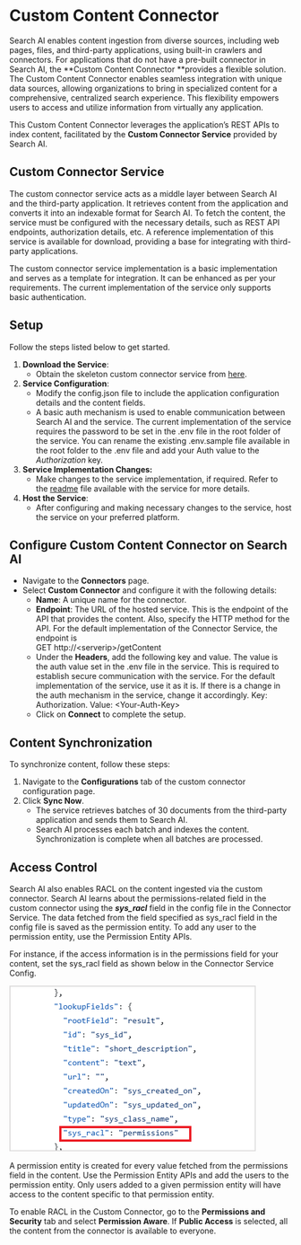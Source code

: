 # Custom Content Connector

Search AI enables content ingestion from diverse sources, including web pages, files, and third-party applications, using built-in crawlers and connectors. For applications that do not have a pre-built connector in Search AI, the **Custom Content Connector **provides a flexible solution. The Custom Content Connector enables seamless integration with unique data sources, allowing organizations to bring in specialized content for a comprehensive, centralized search experience. This flexibility empowers users to access and utilize information from virtually any application.

This Custom Content Connector leverages the application’s REST APIs to index content, facilitated by the **Custom Connector Service** provided by Search AI.


## Custom Connector Service 

The custom connector service acts as a middle layer between Search AI and the third-party application. It retrieves content from the application and converts it into an indexable format for Search AI. To fetch the content, the service must be configured with the necessary details, such as REST API endpoints, authorization details, etc. A reference implementation of this service is available for download, providing a base for integrating with third-party applications.

The custom connector service implementation is a basic implementation and serves as a template for integration.  It can be enhanced as per your requirements. The current implementation of the service only supports basic authentication. 


## Setup

Follow the steps listed below to get started. 

1. **Download the Service**:
    * Obtain the skeleton custom connector service from [here](https://github.com/Koredotcom/SearchAssist-Toolkit/tree/master/Utilities/customConnectorService).
2. **Service Configuration**:
    * Modify the config.json file to include the application configuration details and the content fields. 
    * A basic auth mechanism is used to enable communication between Search AI and the service. The current implementation of the service requires the password to be set in the .env file in the root folder of the service. You can rename the existing .env.sample file available in the root folder to the .env file and add your Auth value to the *Authorization* key. 
3. **Service Implementation Changes:**
    * Make changes to the service implementation, if required. Refer to the [readme](https://github.com/Koredotcom/SearchAssist-Toolkit/blob/master/Utilities/customConnectorService/readme.md) file available with the service for more details. 
4. **Host the Service**:
    * After configuring and making necessary changes to the service, host the service on your preferred platform.


## Configure Custom Content Connector on Search AI


* Navigate to the **Connectors** page.
* Select **Custom Connector** and configure it with the following details:
    * **Name**: A unique name for the connector.
    * **Endpoint**: The URL of the hosted service. This is the endpoint of the API that provides the content. Also, specify the HTTP method for the API. For the default implementation of the Connector Service, the endpoint is \
GET http://&lt;serverip>/getContent
    * Under the **Headers**, add the following key and value. The value is the auth value set in the .env file in the service. This is required to establish secure communication with the service. For the default implementation of the service, use it as it is. If there is a change in the auth mechanism in the service, change it accordingly.
        Key: Authorization.
        Value: &lt;Your-Auth-Key>
    * Click on **Connect** to complete the setup. 


## Content Synchronization

To synchronize content, follow these steps:

1. Navigate to the **Configurations** tab of the custom connector configuration page.
2. Click **Sync Now**.
    * The service retrieves batches of 30 documents from the third-party application and sends them to Search AI.
    * Search AI processes each batch and indexes the content. Synchronization is complete when all batches are processed. 


##  Access Control

Search AI also enables RACL on the content ingested via the custom connector. Search AI learns about the permissions-related field in the custom connector using the ***sys_racl*** field in the config file in the Connector Service. The data fetched from the field specified as sys_racl field in the config file is saved as the permission entity. To add any user to the permission entity, use the Permission Entity APIs. 

For instance, if the access information is in the permissions field for your content, set the sys_racl field as shown below in the Connector Service Config. 

![Permission Field](images/custom/sys_racl.png "Permission Field")


A permission entity is created for every value fetched from the permissions field in the content. Use the Permission Entity APIs and add the users to the permission entity. Only users added to a given permission entity will have access to the content specific to that permission entity. 

To enable RACL in the Custom Connector, go to the **Permissions and Security** tab and select **Permission Aware**. If **Public Access** is selected, all the content from the connector is available to everyone. 
